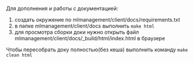 Для дополнения и работы с документацией:

1) создать окружение по mlmanagement/client/docs/requirements.txt
2) в папке mlmanagement/client/docs выполнить `make html`
3) для просмотра сборки доки нужно открыть файл mlmanagement/client/docs/_build/html/index.html в браузере

Чтобы пересобрать доку полностью(без кеша) выполнить команду `make clean html`
